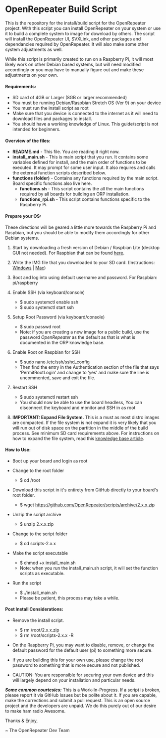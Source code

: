 OpenRepeater Build Script
=======
This is the repository for the install/build script for the OpenRepeater project. With this script you can install OpenRepeater on your system or use it to build a complete system to image for download by others. The script will install the OpenRepeater UI, SVXLink, and other packages and dependancies required by OpenRepeater. It will also make some other system adjustments as well.

While this script is primarily created to run on a Raspberry Pi, it will most likely work on other Debian based systems, but will need modified accordingly or you may have to manually figure out and make these adjustments on your own. 

#### Requirements: 
* SD card of 4GB or Larger (8GB or larger recommended)
* You must be running Debian/Raspbian Stretch OS (Ver 9) on your device
* You must run the install script as root
* Make sure that you device is connected to the internet as it will need to download files and packages to install.
* You should have a working knowledge of Linux. This guide/script is not intended for beginners.

#### Overview of the files:
* **README.md** - This file. You are reading it right now.
* **install_main.sh** - This is main script that you run. It contains some variables defined for install, and the main order of functions to be executed. It may prompt for some user input. It also requires and calls the external function scripts described below.
* **functions (folder)** - Contains any functions required by the main script. Board specific functions also live here.
	* **functions.sh** - This script contains the all the main functions required by all boards for building an ORP installation.
	* **functions_rpi.sh** - This script contains functions specific to the Raspberry Pi.

#### Prepare your OS:
These directions will be geared a little more towards the Raspberry Pi and Raspbian, but you should be able to modify them accordingly for other Debian systems.

1. Start by downloading a fresh version of Debian / Raspbian Lite (desktop GUI not needed). For Raspbian that can be found [here](https://www.raspberrypi.org/downloads/raspbian/).

2. Write the IMG file that you downloaded to your SD card. (Instructions: [Windows](https://openrepeater.com/knowledgebase/topic/writing-img-file-on-windows) | [Mac](https://openrepeater.com/knowledgebase/topic/writing-img-file-on-a-mac))

3. Boot and log into using default username and password. For Raspbian: pi/raspberry

4. Enable SSH (via keyboard/console)
	* $ sudo systemctl enable ssh
	* $ sudo systemctl start ssh
5. Setup Root Password (via keyboard/console)
	* $ sudo passwd root
	* Note: if you are creating a new image for a public build, use the password *OpenRepeater* as the default as that is what is documented in the ORP knowledge base.
6. Enable Root on Raspbian for SSH
	* $ sudo nano /etc/ssh/sshd_config
	* Then find the entry in the Authentication section of the file that says ‘PermitRootLogin’ and change to ‘yes’ and make sure the line is uncommented, save and exit the file.
7. Restart SSH
	* $ sudo systemctl restart ssh
	* You should now be able to use the board headless, You can disconnect the keyboard and monitor and SSH in as root

8. **IMPORTANT: Expand File System.** This is a must as most distro images are compacted. If the file system is not expand it is very likely that you will run out of disk space on the partition in the middle of the build process. See minimum SD card requirements above. For instructions on how to expand the file system, read this [knowledge base article](https://openrepeater.com/knowledgebase/topic/expanding-the-file-system).

#### How to Use: 
* Boot up your board and login as root

* Change to the root folder
	* $ cd /root
* Download this script in it's entirety from GitHub directly to your board's root folder.
	* $ wget https://github.com/OpenRepeater/scripts/archive/2.x.x.zip
* Unzip the script archive
	* $ unzip 2.x.x.zip
* Change to the script folder
	* $ cd scripts-2.x.x
* Make the script executable
	* $ chmod +x install_main.sh
	* Note: when you run the install_main.sh script, it will set the function scripts as executable.
* Run the script
	* $ ./install_main.sh
	* Please be patient, this process may take a while.

#### Post Install Considerations:
* Remove the install script.
	* $ rm /root/2.x.x.zip
	* $ rm /root/scripts-2.x.x -R
* On the Raspberry Pi, you may want to disable, remove, or change the default password for the default user (pi) to something more secure.

* If you are building this for your own use, please change the root password to something that is more secure and not published.
* CAUTION: You are responsible for securing your own device and this will largely depend on your installation and particular needs. 



***Some common courtesies:*** This is a Work-In-Progress. If a script is broken, please report it via GitHub Issues but be polite about it. If you are capable, make the corrections and submit a pull request. This is an open source project and the developers are unpaid. We do this purely out of our desire to make ham radio Awesome.

Thanks & Enjoy,

~ The OpenRepeater Dev Team
